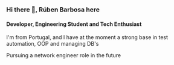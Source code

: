 ### Hi there 👋, Rúben Barbosa here
#### Developer, Engineering Student and Tech Enthusiast

I'm from Portugal, and I have at the moment a strong base in test automation, OOP and managing DB's

Pursuing a network engineer role in the future
